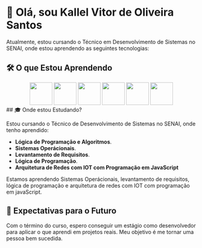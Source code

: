 # 🚀 Olá, sou Kallel Vitor de Oliveira Santos


Atualmente, estou cursando o Técnico em Desenvolvimento de Sistemas no SENAI, onde estou aprendendo as seguintes tecnologias:
## 🛠️ O que Estou Aprendendo



<div align="center">
  <img src="https://cdn.jsdelivr.net/gh/devicons/devicon/icons/javascript/javascript-original.svg" width="60" />
  <img src="https://cdn.jsdelivr.net/gh/devicons/devicon/icons/html5/html5-original.svg" width="60" />
  <img src="https://cdn.jsdelivr.net/gh/devicons/devicon/icons/css3/css3-original.svg" width="60" />
  <img src="https://cdn.jsdelivr.net/gh/devicons/devicon/icons/nodejs/nodejs-original.svg" width="60" />
  <img src="https://cdn.jsdelivr.net/gh/devicons/devicon/icons/react/react-original.svg" width="60" />
  <img src="https://cdn.jsdelivr.net/gh/devicons/devicon/icons/postgresql/postgresql-original.svg" width="60" />
</div>
## 🎓 Onde estou Estudando?

Estou cursando o Técnico de Desenvolvimento de Sistemas no SENAI, onde tenho aprendido:
- **Lógica de Programação e Algoritmos**.
- **Sistemas Operácionais**.
- **Levantamento de Requisitos**.
- **Lógica de Programação**.
- **Arquitetura de Redes com IOT com Programação em JavaScript**



Estamos aprendendo Sistemas Operácionais, levantamento de requisitos, lógica de programação e arquitetura de redes com IOT com programação em javaScript.

## 🎯 Expectativas para o Futuro

Com o término do curso, espero conseguir um estágio como desenvolvedor para aplicar o que aprendi em projetos reais. Meu objetivo é me tornar uma pessoa bem sucedida.
